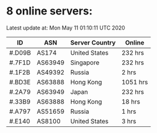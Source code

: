 # 8 online servers:

Latest update at: Mon May 11 01:10:11 UTC 2020

| ID | ASN | Server Country | Online |
| -- | --- | -------------- | ------ |
| #.D09B | AS174 | United States | 232 hrs |
| #.7F1D | AS63949 | Singapore | 232 hrs |
| #.1F2B | AS49392 | Russia | 2 hrs |
| #.BD3E | AS63888 | Hong Kong | 1051 hrs |
| #.2A79 | AS63949 | Japan | 232 hrs |
| #.33B9 | AS63888 | Hong Kong | 18 hrs |
| #.A797 | AS51659 | Russia | 1 hrs |
| #.E140 | AS8100 | United States | 3 hrs |


